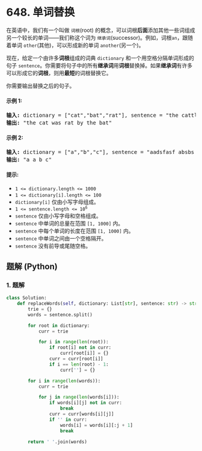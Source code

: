 # 648. 单词替换
在英语中，我们有一个叫做 `词根`(root) 的概念，可以词根**后面**添加其他一些词组成另一个较长的单词——我们称这个词为 `继承词`(successor)。例如，词根`an`，跟随着单词 `other`(其他)，可以形成新的单词 `another`(另一个)。

现在，给定一个由许多**词根**组成的词典 `dictionary` 和一个用空格分隔单词形成的句子 `sentence`。你需要将句子中的所有**继承词**用**词根**替换掉。如果**继承词**有许多可以形成它的**词根**，则用**最短**的词根替换它。

你需要输出替换之后的句子。

#### 示例 1:
<pre>
<strong>输入:</strong> dictionary = ["cat","bat","rat"], sentence = "the cattle was rattled by the battery"
<strong>输出:</strong> "the cat was rat by the bat"
</pre>

#### 示例 2:
<pre>
<strong>输入:</strong> dictionary = ["a","b","c"], sentence = "aadsfasf absbs bbab cadsfafs"
<strong>输出:</strong> "a a b c"
</pre>

#### 提示:
* `1 <= dictionary.length <= 1000`
* `1 <= dictionary[i].length <= 100`
* `dictionary[i]` 仅由小写字母组成。
* <code>1 <= sentence.length <= 10<sup>6</sup></code>
* `sentence` 仅由小写字母和空格组成。
* `sentence` 中单词的总量在范围 `[1, 1000]` 内。
* `sentence` 中每个单词的长度在范围 `[1, 1000]` 内。
* `sentence` 中单词之间由一个空格隔开。
* `sentence` 没有前导或尾随空格。

## 题解 (Python)

### 1. 题解
```Python
class Solution:
    def replaceWords(self, dictionary: List[str], sentence: str) -> str:
        trie = {}
        words = sentence.split()

        for root in dictionary:
            curr = trie

            for i in range(len(root)):
                if root[i] not in curr:
                    curr[root[i]] = {}
                curr = curr[root[i]]
                if i == len(root) - 1:
                    curr[''] = {}

        for i in range(len(words)):
            curr = trie

            for j in range(len(words[i])):
                if words[i][j] not in curr:
                    break
                curr = curr[words[i][j]]
                if '' in curr:
                    words[i] = words[i][:j + 1]
                    break

        return ' '.join(words)
```
